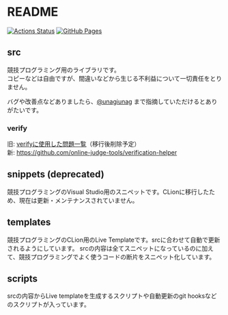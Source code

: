 # README

[![Actions Status](https://github.com/rajyan/library/workflows/verify/badge.svg)](https://github.com/rajyan/library/actions) 
[![GitHub Pages](https://img.shields.io/static/v1?label=GitHub+Pages&message=+&color=brightgreen&logo=github)](https://rajyan.github.io/library/)

## src

競技プログラミング用のライブラリです。  
コピーなどは自由ですが、間違いなどから生じる不利益について一切責任をとりません。

バグや改善点などありましたら、[@unagiunag](https://twitter.com/unagiunag) まで指摘していただけるとありがたいです。

### verify

旧: [verifyに使用した問題一覧](verify.md)（移行後削除予定）  
新: https://github.com/online-judge-tools/verification-helper

## snippets (deprecated)

競技プログラミングのVisual Studio用のスニペットです。CLionに移行したため、現在は更新・メンテナンスされていません。

## templates

競技プログラミングのCLion用のLive Templateです。srcに合わせて自動で更新されるようにしています。
srcの内容は全てスニペットになっているのに加えて、競技プログラミングでよく使うコードの断片をスニペット化しています。  

## scripts

srcの内容からLive templateを生成するスクリプトや自動更新のgit hooksなどのスクリプトが入っています。
